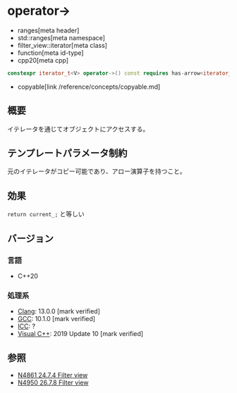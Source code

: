 # operator->
* ranges[meta header]
* std::ranges[meta namespace]
* filter_view::iterator[meta class]
* function[meta id-type]
* cpp20[meta cpp]

```cpp
constexpr iterator_t<V> operator->() const requires has-arrow<iterator_t<V>> && copyable<iterator_t<V>>;
```
* copyable[link /reference/concepts/copyable.md]

## 概要

イテレータを通じてオブジェクトにアクセスする。

## テンプレートパラメータ制約

元のイテレータがコピー可能であり、アロー演算子を持つこと。

## 効果

`return current_;` と等しい

## バージョン
### 言語
- C++20

### 処理系
- [Clang](/implementation.md#clang): 13.0.0 [mark verified]
- [GCC](/implementation.md#gcc): 10.1.0 [mark verified]
- [ICC](/implementation.md#icc): ?
- [Visual C++](/implementation.md#visual_cpp): 2019 Update 10 [mark verified]

## 参照
- [N4861 24.7.4 Filter view](https://timsong-cpp.github.io/cppwp/n4861/range.filter)
- [N4950 26.7.8 Filter view](https://timsong-cpp.github.io/cppwp/n4950/range.filter)
